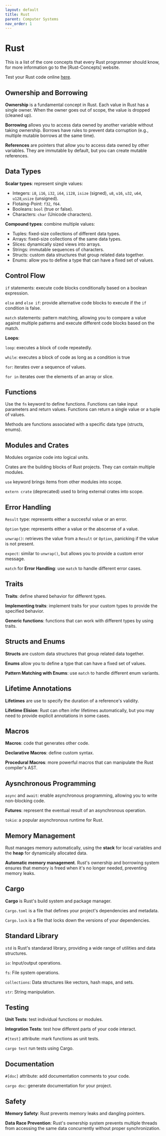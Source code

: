 ```yaml
---
layout: default
title: Rust
parent: Computer Systems
nav_order: 1
---
```


# Rust

This is a list of the core concepts that every Rust programmer should know, for more information go to the [Rust-Concepts] website.

Test your Rust code online [here](https://play.rust-lang.org/?version=stable&mode=debug&edition=2021).

## Ownership and Borrowing

**Ownership** is a fundamental concept in Rust. Each value in Rust has a single owner. When the owner goes out of scope, the value is dropped (cleaned up).

**Borrowing** allows you to access data owned by another variable without taking ownership. Borrows have rules to prevent data corruption (e.g., multiple mutable borrows at the same time).

**References** are pointers that allow you to access data owned by other variables. They are immutable by default, but you can create mutable references.

## Data Types

**Scalar types**: represent single values:

* Integers: `i8`, `i16`, `i32`, `i64`, `i128`, `isize` (signed), `u8`, `u16`, `u32`, `u64`, `u128`,`usize` (unsigned).
* Flotaing-Point: `f32`, `f64`.
* Booleans: `bool` (true or false).
* Characters: `char` (Unicode characters).

**Compound types**: combine multiple values:

* Tuples: fixed-size collections of different data types.
* Arrays: fixed-size collections of the same data types.
* Slices: dynamically sized views into arrays.
* Strings: immutable sequences of characters.
* Structs: custom data structures that group related data together.
* Enums: allow you to define a type that can have a fixed set of values.

## Control Flow

`if` statements: execute code blocks conditionally based on a boolean expression.

`else` and `else if`: provide alternative code blocks to execute if the `if` condition is false.

`match` statements: pattern matching, allowing you to compare a value against multiple patterns and execute different code blocks based on the match.

**Loops**:

`loop`: executes a block of code repeatedly.

`while`: executes a block of code as long as a condition is true

`for`: iterates over a sequence of values.

`for in` iterates over the elements of an array or slice.

## Functions

Use the `fn` keyword to define functions. Functions can take input parameters and return values. Functions can return a single value or a tuple of values.

Methods are functions associated with a specific data type (structs, enums).

## Modules and Crates

Modules organize code into logical units.

Crates are the building blocks of Rust projects. They can contain multiple modules.

`use` keyword brings items from other modules into scope.

`extern crate` (deprecated) used to bring external crates into scope.

## Error Handling

`Result` type: represents either a succesful value or an error.

`Option` type: represents either a value or the abscense of a value.

`unwrap()`: retrieves the value from a `Result` or `Option`, panicking if the value is not present.

`expect`: similar to `unwrap()`, but allows you to provide a custom error message.

`match` for **Error Handling**: use `match` to handle different error cases.

## Traits

**Traits**: define shared behavior for different types.

**Implementing traits**: implement traits for your custom types to provide the specified behavior.

**Generic functions**: functions that can work with different types by using traits.

## Structs and Enums

**Structs** are custom data structures that group related data together.

**Enums** allow you to define a type that can have a fixed set of values.

**Pattern Matching with Enums**: use `match` to handle different enum variants.

## Lifetime Annotations

**Lifetimes** are use to specify the duration of a reference's validity.

**Lifetime Elision**: Rust can often infer lifetimes automatically, but you may need to provide explicit annotations in some cases.

## Macros

**Macros**: code that generates other code.

**Declarative Macros**: define custom syntax.

**Procedural Macros**: more powerful macros that can manipulate the Rust compiler's AST.

## Aysnchronous Programming

`async` and `await`: enable asynchronous programming, allowing you to write non-blocking code.

**Futures**: represent the eventual result of an asynchronous operation.

`tokio`: a popular asynchronous runtime for Rust.

## Memory Management

Rust manages memory automatically, using the **stack** for local variables and the **heap** for dynamically allocated data.

**Automatic memory management**. Rust's ownership and borrowing system ensures that memory is freed when it's no longer needed, preventing memory leaks.

## Cargo

**Cargo** is Rust's build system and package manager.

`Cargo.toml` is a file that defines your project's dependencies and metadata.

`Cargo.lock` is a file that locks down the versions of your dependencies.

## Standard Library

`std` is Rust's standarad library, providing a wide range of utilities and data structures.

`io`: Input/output operations.

`fs`: File system operations.

`collections`: Data structures like vectors, hash maps, and sets.

`str`: String manipulation.

## Testing

**Unit Tests**: test individual functions or modules.

**Integration Tests**: test how different parts of your code interact.

`#[test]` attribute: mark functions as unit tests.

`cargo test` run tests using Cargo.

## Documentation

`#[doc]` attribute: add documentation comments to your code.

`cargo doc`: generate documentation for your project.

## Safety

**Memory Safety**: Rust prevents memory leaks and dangling pointers.

**Data Race Prevention**: Rust's ownership system prevents multiple threads from accessing the same data concurrently without proper synchronization.
